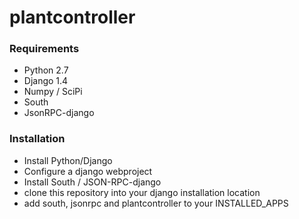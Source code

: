 plantcontroller
===============

### Requirements
- Python 2.7
- Django 1.4
- Numpy / SciPi
- South
- JsonRPC-django

### Installation
- Install Python/Django
- Configure a django webproject
- Install South / JSON-RPC-django
- clone this repository into your django installation location
- add south, jsonrpc and plantcontroller to your INSTALLED_APPS
